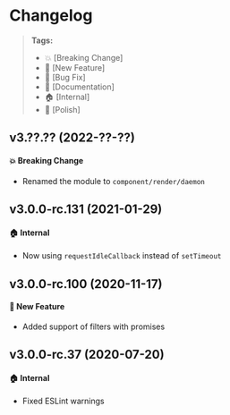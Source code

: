 Changelog
=========

> **Tags:**
> - :boom:       [Breaking Change]
> - :rocket:     [New Feature]
> - :bug:        [Bug Fix]
> - :memo:       [Documentation]
> - :house:      [Internal]
> - :nail_care:  [Polish]

## v3.??.?? (2022-??-??)

#### :boom: Breaking Change

* Renamed the module to `component/render/daemon`

## v3.0.0-rc.131 (2021-01-29)

#### :house: Internal

* Now using `requestIdleCallback` instead of `setTimeout`

## v3.0.0-rc.100 (2020-11-17)

#### :rocket: New Feature

* Added support of filters with promises

## v3.0.0-rc.37 (2020-07-20)

#### :house: Internal

* Fixed ESLint warnings
